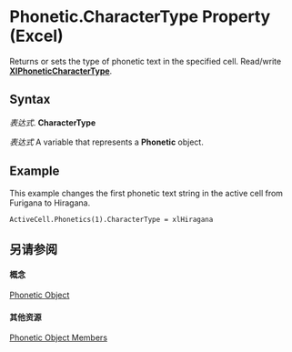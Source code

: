 
# Phonetic.CharacterType Property (Excel)

Returns or sets the type of phonetic text in the specified cell. Read/write  **[XlPhoneticCharacterType](232f6d38-4d4e-8c37-4d40-185bf8b587f3.md)**.


## Syntax

 _表达式_. **CharacterType**

 _表达式_ A variable that represents a **Phonetic** object.


## Example

This example changes the first phonetic text string in the active cell from Furigana to Hiragana.


```
ActiveCell.Phonetics(1).CharacterType = xlHiragana
```


## 另请参阅


#### 概念


[Phonetic Object](297e85d5-e8f6-6009-c51a-0d3fe01efba0.md)
#### 其他资源


[Phonetic Object Members](http://msdn.microsoft.com/library/4875c308-cfdb-6427-997c-35f7d919efab%28Office.15%29.aspx)